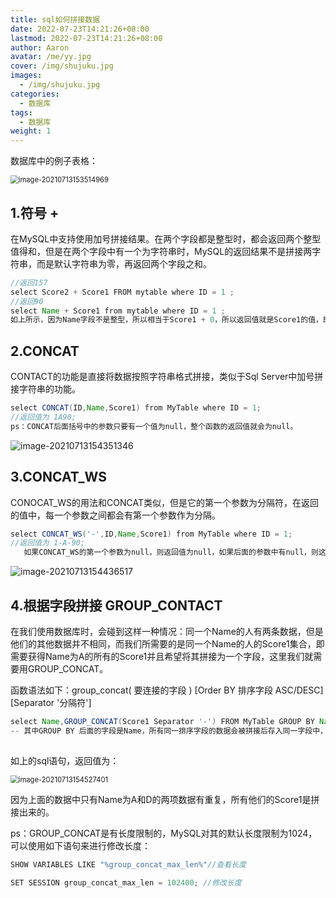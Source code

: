 ```yaml
---
title: sql如何拼接数据
date: 2022-07-23T14:21:26+08:00
lastmod: 2022-07-23T14:21:26+08:00
author: Aaron
avatar: /me/yy.jpg
cover: /img/shujuku.jpg
images:
  - /img/shujuku.jpg
categories:
  - 数据库
tags:
  - 数据库
weight: 1
---
```


数据库中的例子表格：

<img src="https://gitee.com/aaronlynn/picture/raw/master/img/image-20210713153514969.png" alt="image-20210713153514969" style="zoom: 80%;" /> 

##  1.符号 +

   在MySQL中支持使用加号拼接结果。在两个字段都是整型时，都会返回两个整型值得和，但是在两个字段中有一个为字符串时，MySQL的返回结果不是拼接两字符串，而是默认字符串为零，再返回两个字段之和。

~~~ java
//返回157
select Score2 + Score1 FROM mytable where ID = 1 ;
//返回90
select Name + Score1 from mytable where ID = 1 ;
如上所示，因为Name字段不是整型，所以相当于Score1 + 0，所以返回值就是Score1的值，即90；另外，如果相加的两个字段全都是字符串，则返回0。
~~~

##    2.CONCAT

   CONTACT的功能是直接将数据按照字符串格式拼接，类似于Sql Server中加号拼接字符串的功能。

~~~ java
select CONCAT(ID,Name,Score1) from MyTable where ID = 1;
//返回值为 1A90;
ps：CONCAT后面括号中的参数只要有一个值为null，整个函数的返回值就会为null。
~~~

![image-20210713154351346](https://gitee.com/aaronlynn/picture/raw/master/img/image-20210713154351346.png)   

## 3.CONCAT_WS

   CONOCAT_WS的用法和CONCAT类似，但是它的第一个参数为分隔符，在返回的值中，每一个参数之间都会有第一个参数作为分隔。

~~~ java
select CONCAT_WS('-',ID,Name,Score1) from MyTable where ID = 1;
//返回值为 1-A-90;
   如果CONCAT_WS的第一个参数为null，则返回值为null，如果后面的参数中有null，则这些参数会被忽略，只返回其他参数和分隔符组成的字符串。
~~~

![image-20210713154436517](https://gitee.com/aaronlynn/picture/raw/master/img/image-20210713154436517.png)   

##  4.根据字段拼接 GROUP_CONTACT


   在我们使用数据库时，会碰到这样一种情况：同一个Name的人有两条数据，但是他们的其他数据并不相同，而我们所需要的是同一个Name的人的Score1集合，即需要获得Name为A的所有的Score1并且希望将其拼接为一个字段，这里我们就需要用GROUP_CONCAT。

函数语法如下：group_concat( 要连接的字段 )  [Order BY 排序字段 ASC/DESC]   [Separator '分隔符'] 

~~~ java
select Name,GROUP_CONCAT(Score1 Separator '-') FROM MyTable GROUP BY Name;
-- 其中GROUP BY 后面的字段是Name，所有同一排序字段的数据会被拼接后存入同一字段中，并以相应的分隔符分分隔。
  
~~~

如上的sql语句，返回值为：

<img src="https://gitee.com/aaronlynn/picture/raw/master/img/image-20210713154527401.png" alt="image-20210713154527401" style="zoom: 80%;" /> 

   因为上面的数据中只有Name为A和D的两项数据有重复，所有他们的Score1是拼接出来的。

   ps：GROUP_CONCAT是有长度限制的，MySQL对其的默认长度限制为1024，可以使用如下语句来进行修改长度：

~~~ java
SHOW VARIABLES LIKE "%group_concat_max_len%"//查看长度

SET SESSION group_concat_max_len = 102400; //修改长度
~~~

